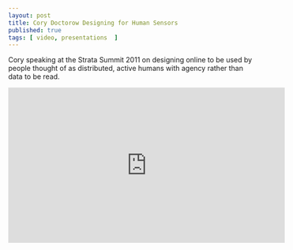 ```yaml
---
layout: post
title: Cory Doctorow Designing for Human Sensors
published: true 
tags: [ video, presentations  ]
---
```


Cory speaking at the Strata Summit 2011 on designing online to be used by people thought of 
as distributed, active humans with agency rather than data to be read.

<iframe width="560" height="315" src="https://www.youtube.com/embed/DVqQ-5najXA" frameborder="0" allowfullscreen></iframe>


